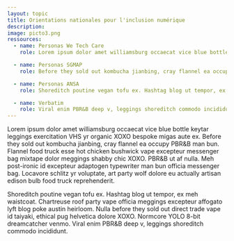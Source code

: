 ```yaml
---
layout: topic
title: Orientations nationales pour l'inclusion numérique
description:
image: picto3.png
ressources:
  - name: Personas We Tech Care
    role: Lorem ipsum dolor amet williamsburg occaecat vice blue bottle keytar leggings exercitation VHS yr organic XOXO bespoke migas aute ex.

  - name: Personas SGMAP
    role: Before they sold out kombucha jianbing, cray flannel ea occupy PBR&B man bun.

  - name: Personas ANSA
    role: Shoreditch poutine vegan tofu ex. Hashtag blog ut tempor, ex meh waistcoat.

  - name: Verbatim
    role: Viral enim PBR&B deep v, leggings shoreditch commodo incididunt.
---
```


Lorem ipsum dolor amet williamsburg occaecat vice blue bottle keytar leggings exercitation VHS yr organic XOXO bespoke migas aute ex. Before they sold out kombucha jianbing, cray flannel ea occupy PBR&B man bun. Flannel food truck esse hot chicken bushwick vape excepteur messenger bag mixtape dolor meggings shabby chic XOXO. PBR&B ut af nulla. Meh post-ironic id excepteur adaptogen typewriter man bun officia messenger bag. Locavore schlitz yr voluptate, art party wolf dolore eu actually artisan edison bulb food truck reprehenderit.

Shoreditch poutine vegan tofu ex. Hashtag blog ut tempor, ex meh waistcoat. Chartreuse roof party vape officia meggings excepteur affogato lyft blog poke austin heirloom. Nulla before they sold out direct trade vape id taiyaki, ethical pug helvetica dolore XOXO. Normcore YOLO 8-bit dreamcatcher venmo. Viral enim PBR&B deep v, leggings shoreditch commodo incididunt.
